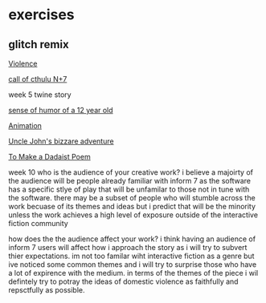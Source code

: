 # exercises


## glitch remix 
[Violence](https://gilded-peaceful-clownfish.glitch.me/)

[call of cthulu N+7](https://abalone-east-secure.glitch.me/)

week 5 twine story 

[sense of humor of a 12 year old](https://singular-gumdrop-b40c11.netlify.app/)

[Animation](https://lush-incongruous-athlete.glitch.me/)

[Uncle John's bizzare adventure](https://magical-griffin-f2278a.netlify.app/)

 [To Make a Dadaist Poem](https://melted-chestnut-freeze.glitch.me)



week 10
who is the audience of your creative work?
i believe a majoirty of the audience will be people already familiar with inform  7 as the software has a specific stlye of play that will be unfamilar to those not in tune with the software. there may be a subset of people who will stumble across the work becuase of its themes and ideas but i predict that will be the minority unless the work achieves a high level of exposure outside of the interactive fiction community

how does the the audience affect your work?
i think having an audience of inform 7 users will affect how i approach the story as i will try to subvert thier expectations. im not too familar wiht interactive fiction  as a genre but ive noticed some common themes and i will try to surprise those who have a lot of  expirence with the medium. in terms of the themes of the piece
i wil defintely try to potray the ideas of domestic violence as faithfully and repsctfully as possible. 

